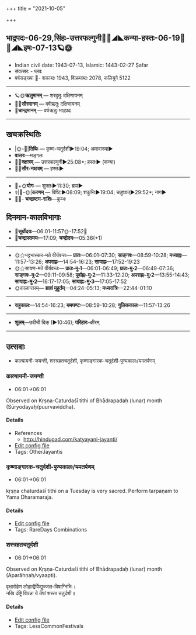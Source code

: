 +++
title = "2021-10-05"

+++
## भाद्रपदः-06-29,सिंहः-उत्तरफल्गुनी🌛🌌◢◣कन्या-हस्तः-06-19🌌🌞◢◣इषः-07-13🪐🌞
- Indian civil date: 1943-07-13, Islamic: 1443-02-27 Ṣafar
- संवत्सरः - प्लवः
- वर्षसङ्ख्या 🌛- शकाब्दः 1943, विक्रमाब्दः 2078, कलियुगे 5122
___________________
- 🪐🌞**ऋतुमानम्** — शरदृतुः दक्षिणायनम्
- 🌌🌞**सौरमानम्** — वर्षऋतुः दक्षिणायनम्
- 🌛**चान्द्रमानम्** — वर्षऋतुः भाद्रपदः
___________________


## खचक्रस्थितिः
- |🌞-🌛|**तिथिः** — कृष्ण-चतुर्दशी►19:04; अमावास्या►  
- **वासरः**—मङ्गलः  
- 🌌🌛**नक्षत्रम्** — उत्तरफल्गुनी►25:08*; हस्तः► (कन्या)  
- 🌌🌞**सौर-नक्षत्रम्** — हस्तः►  
___________________
- 🌛+🌞**योगः** — शुक्लः►11:30; ब्रह्म►  
- २|🌛-🌞|**करणम्** — विष्टिः►08:09; शकुनिः►19:04; चतुष्पात्►29:52*; नाग►  
- 🌌🌛- **चन्द्राष्टम-राशिः**—कुम्भः  


## दिनमान-कालविभागाः
- 🌅**सूर्योदयः**—06:01-11:57🌞️-17:52🌇  
- 🌛**चन्द्रास्तमयः**—17:09; **चन्द्रोदयः**—05:36(+1)  
___________________
- 🌞⚝भट्टभास्कर-मते वीर्यवन्तः— **प्रातः**—06:01-07:30; **साङ्गवः**—08:59-10:28; **मध्याह्नः**—11:57-13:26; **अपराह्णः**—14:54-16:23; **सायाह्नः**—17:52-19:23  
- 🌞⚝सायण-मते वीर्यवन्तः— **प्रातः-मु॰1**—06:01-06:49; **प्रातः-मु॰2**—06:49-07:36; **साङ्गवः-मु॰2**—09:11-09:58; **पूर्वाह्णः-मु॰2**—11:33-12:20; **अपराह्णः-मु॰2**—13:55-14:43; **सायाह्नः-मु॰2**—16:17-17:05; **सायाह्नः-मु॰3**—17:05-17:52  
- 🌞कालान्तरम्— **ब्राह्मं मुहूर्तम्**—04:24-05:13; **मध्यरात्रिः**—22:44-01:10  
___________________
- **राहुकालः**—14:54-16:23; **यमघण्टः**—08:59-10:28; **गुलिककालः**—11:57-13:26  
___________________
- **शूलम्**—उदीची दिक् (►10:46); **परिहारः**–क्षीरम्  
___________________

## उत्सवाः
- कात्यायनी-जयन्ती, शस्त्रहतचतुर्दशी, कृष्णाङ्गारक-चतुर्दशी-पुण्यकालः/यमतर्पणम्
### कात्यायनी-जयन्ती
- 06:01→06:01

Observed on Kṛṣṇa-Caturdaśī tithi of Bhādrapadaḥ (lunar) month (Sūryodayaḥ/puurvaviddha). 

#### Details
- References
  - http://hindupad.com/katyayani-jayanti/
- [Edit config file](https://github.com/jyotisham/adyatithi/tree/master/devatA/shakti/lunar_month/tithi/06/29/kAtyAyanI~jayantI.toml)
- Tags: OtherJayantis


### कृष्णाङ्गारक-चतुर्दशी-पुण्यकालः/यमतर्पणम्
- 06:01→06:01

kṛṣṇa chaturdaśī tithi on a Tuesday is very sacred. Perform tarpaṇam to Yama Dharamaraja.

#### Details
- [Edit config file](https://github.com/jyotisham/adyatithi/tree/master/time_focus/tithi-vara-combinations/description_only/kRSNAGgAraka-caturdazI-puNyakAlaH%20or%20yamatarpaNam.toml)
- Tags: RareDays Combinations


### शस्त्रहतचतुर्दशी
- 06:01→06:01

Observed on Kṛṣṇa-Caturdaśī tithi of Bhādrapadaḥ (lunar) month (Aparāhṇaḥ/vyaapti). 

वृक्षारोहेण लोहाद्यैर्विद्युज्जल-विषाग्निभिः।  
नखि दंष्ट्रि विपन्ना ये तेषां शस्ता चतुर्दशी॥



#### Details
- [Edit config file](https://github.com/jyotisham/adyatithi/tree/master/general/lunar_month/tithi/06/29/zastrahatacaturdazI.toml)
- Tags: LessCommonFestivals


